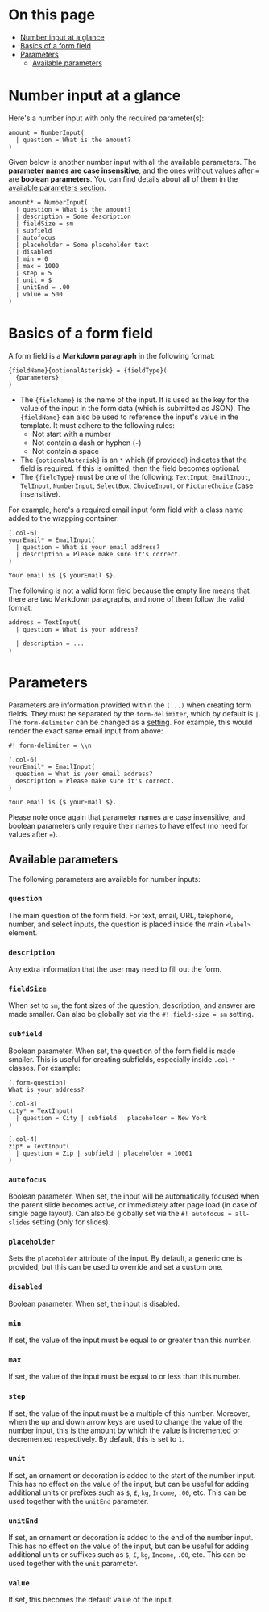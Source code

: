 # On this page

- [Number input at a glance](#number-input-at-a-glance)
- [Basics of a form field](#basics-of-a-form-field)
- [Parameters](#parameters)
  - [Available parameters](#available-parameters)

# Number input at a glance

Here's a number input with only the required parameter(s):

```text
amount = NumberInput(
  | question = What is the amount?
)
```

Given below is another number input with all the available parameters. The **parameter names are case insensitive**, and the ones without values after `=` are **boolean parameters**. You can find details about all of them in the [available parameters section](#available-parameters).

```text
amount* = NumberInput(
  | question = What is the amount?
  | description = Some description
  | fieldSize = sm
  | subfield
  | autofocus
  | placeholder = Some placeholder text
  | disabled
  | min = 0
  | max = 1000
  | step = 5
  | unit = $
  | unitEnd = .00
  | value = 500
)
```

# Basics of a form field

A form field is a **Markdown paragraph** in the following format:

```text
{fieldName}{optionalAsterisk} = {fieldType}(
  {parameters}
)
```

- The `{fieldName}` is the name of the input. It is used as the key for the value of the input in the form data (which is submitted as JSON). The `{fieldName}` can also be used to reference the input's value in the template. It must adhere to the following rules:
  - Not start with a number
  - Not contain a dash or hyphen (`-`)
  - Not contain a space
- The `{optionalAsterisk}` is an `*` which (if provided) indicates that the field is required. If this is omitted, then the field becomes optional.
- The `{fieldType}` must be one of the following: `TextInput`, `EmailInput`, `TelInput`, `NumberInput`, `SelectBox`, `ChoiceInput`, or `PictureChoice` (case insensitive).

For example, here's a required email input form field with a class name added to the wrapping container:

```text
[.col-6]
yourEmail* = EmailInput(
  | question = What is your email address?
  | description = Please make sure it's correct.
)

Your email is {$ yourEmail $}.
```

The following is not a valid form field because the empty line means that there are two Markdown paragraphs, and none of them follow the valid format:

```text
address = TextInput(
  | question = What is your address?

  | description = ...
)
```

# Parameters

Parameters are information provided within the `(...)` when creating form fields. They must be separated by the `form-delimiter`, which by default is `|`. The `form-delimiter` can be changed as a [setting](https://github.com/blocksmd/blocksmd/blob/main/docs/settings.md). For example, this would render the exact same email input from above:

```text
#! form-delimiter = \\n

[.col-6]
yourEmail* = EmailInput(
  question = What is your email address?
  description = Please make sure it's correct.
)

Your email is {$ yourEmail $}.
```

Please note once again that parameter names are case insensitive, and boolean parameters only require their names to have effect (no need for values after `=`).

## Available parameters

The following parameters are available for number inputs:

### `question`

The main question of the form field. For text, email, URL, telephone, number, and select inputs, the question is placed inside the main `<label>` element.

### `description`

Any extra information that the user may need to fill out the form.

### `fieldSize`

When set to `sm`, the font sizes of the question, description, and answer are made smaller. Can also be globally set via the `#! field-size = sm` setting.

### `subfield`

Boolean parameter. When set, the question of the form field is made smaller. This is useful for creating subfields, especially inside `.col-*` classes. For example:

```text
[.form-question]
What is your address?

[.col-8]
city* = TextInput(
  | question = City | subfield | placeholder = New York
)

[.col-4]
zip* = TextInput(
  | question = Zip | subfield | placeholder = 10001
)
```

### `autofocus`

Boolean parameter. When set, the input will be automatically focused when the parent slide becomes active, or immediately after page load (in case of single page layout). Can also be globally set via the `#! autofocus = all-slides` setting (only for slides).

### `placeholder`

Sets the `placeholder` attribute of the input. By default, a generic one is provided, but this can be used to override and set a custom one.

### `disabled`

Boolean parameter. When set, the input is disabled.

### `min`

If set, the value of the input must be equal to or greater than this number.

### `max`

If set, the value of the input must be equal to or less than this number.

### `step`

If set, the value of the input must be a multiple of this number. Moreover, when the up and down arrow keys are used to change the value of the number input, this is the amount by which the value is incremented or decremented respectively. By default, this is set to `1`.

### `unit`

If set, an ornament or decoration is added to the start of the number input. This has no effect on the value of the input, but can be useful for adding additional units or prefixes such as `$`, `£`, `kg`, `Income`, `.00`, etc. This can be used together with the `unitEnd` parameter.

### `unitEnd`

If set, an ornament or decoration is added to the end of the number input. This has no effect on the value of the input, but can be useful for adding additional units or suffixes such as `$`, `£`, `kg`, `Income`, `.00`, etc. This can be used together with the `unit` parameter.

### `value`

If set, this becomes the default value of the input.
